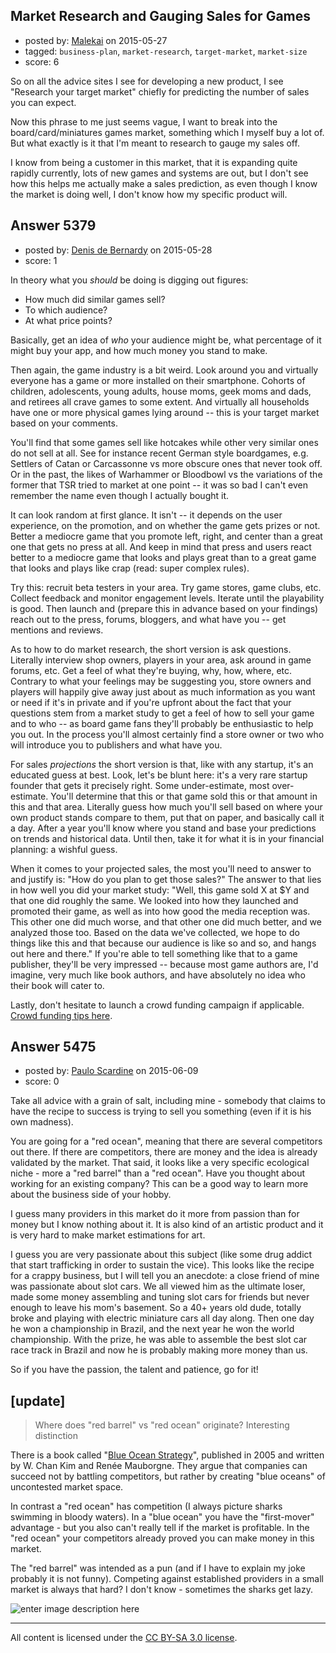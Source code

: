 ## Market Research and Gauging Sales for Games

- posted by: [Malekai](https://stackexchange.com/users/5820495/malekai) on 2015-05-27
- tagged: `business-plan`, `market-research`, `target-market`, `market-size`
- score: 6

So on all the advice sites I see for developing a new product, I see "Research your target market" chiefly for predicting the number of sales you can expect.

Now this phrase to me just seems vague, I want to break into the board/card/miniatures games market, something which I myself buy a lot of. But what exactly is it that I'm meant to research to gauge my sales off.

I know from being a customer in this market, that it is expanding quite rapidly currently, lots of new games and systems are out, but I don't see how this helps me actually make a sales prediction, as even though I know the market is doing well, I don't know how my specific product will.


## Answer 5379

- posted by: [Denis de Bernardy](https://stackexchange.com/users/182468/denis-de-bernardy) on 2015-05-28
- score: 1

In theory what you *should* be doing is digging out figures:

- How much did similar games sell?
- To which audience?
- At what price points?

Basically, get an idea of *who* your audience might be, what percentage of it might buy your app, and how much money you stand to make.

Then again, the game industry is a bit weird. Look around you and virtually everyone has a game or more installed on their smartphone. Cohorts of children, adolescents, young adults, house moms, geek moms and dads, and retirees all crave games to some extent. And virtually all households have one or more physical games lying around -- this is your target market based on your comments.

You'll find that some games sell like hotcakes while other very similar ones do not sell at all. See for instance recent German style boardgames, e.g. Settlers of Catan or Carcassonne vs more obscure ones that never took off. Or in the past, the likes of Warhammer or Bloodbowl vs the variations of the former that TSR tried to market at one point -- it was so bad I can't even remember the name even though I actually bought it.

It can look random at first glance. It isn't -- it depends on the user experience, on the promotion, and on whether the game gets prizes or not. Better a mediocre game that you promote left, right, and center than a great one that gets no press at all. And keep in mind that press and users react better to a mediocre game that looks and plays great than to a great game that looks and plays like crap (read: super complex rules).

Try this: recruit beta testers in your area. Try game stores, game clubs, etc. Collect feedback and monitor engagement levels. Iterate until the playability is good. Then launch and (prepare this in advance based on your findings) reach out to the press, forums, bloggers, and what have you -- get mentions and reviews.

As to how to do market research, the short version is ask questions. Literally interview shop owners, players in your area, ask around in game forums, etc. Get a feel of what they're buying, why, how, where, etc. Contrary to what your feelings may be suggesting you, store owners and players will happily give away just about as much information as you want or need if it's in private and if you're upfront about the fact that your questions stem from a market study to get a feel of how to sell your game and to who -- as board game fans they'll probably be enthusiastic to help you out. In the process you'll almost certainly find a store owner or two who will introduce you to publishers and what have you.

For sales *projections* the short version is that, like with any startup, it's an educated guess at best. Look, let's be blunt here: it's a very rare startup founder that gets it precisely right. Some under-estimate, most over-estimate. You'll determine that this or that game sold this or that amount in this and that area. Literally guess how much you'll sell based on where your own product stands compare to them, put that on paper, and basically call it a day. After a year you'll know where you stand and base your predictions on trends and historical data. Until then, take it for what it is in your financial planning: a wishful guess.

When it comes to your projected sales, the most you'll need to answer to and justify is: "How do you plan to get those sales?" The answer to that lies in how well you did your market study: "Well, this game sold X at $Y and that one did roughly the same. We looked into how they launched and promoted their game, as well as into how good the media reception was. This other one did much worse, and that other one did much better, and we analyzed those too. Based on the data we've collected, we hope to do things like this and that because our audience is like so and so, and hangs out here and there." If you're able to tell something like that to a game publisher, they'll be very impressed -- because most game authors are, I'd imagine, very much like book authors, and have absolutely no idea who their book will cater to.

Lastly, don't hesitate to launch a crowd funding campaign if applicable. [Crowd funding tips here](https://startups.stackexchange.com/questions/4098/types-of-incentives-for-powerful-crowdfunding/4104#4104).


## Answer 5475

- posted by: [Paulo Scardine](https://stackexchange.com/users/199019/paulo-scardine) on 2015-06-09
- score: 0

<p>Take all advice with a grain of salt, including mine - somebody that claims to have the recipe to success is trying to sell you something (even if it is his own madness).</p>

<p>You are going for a "red ocean", meaning that there are several competitors out there. If there are competitors, there are money and the idea is already validated by the market. That said, it looks like a very specific ecological niche - more a "red barrel" than a "red ocean". Have you thought about working for an existing company? This can be a good way to learn more about the business side of your hobby.</p>

<p>I guess many providers in this market do it more from passion than for money but I know nothing about it. It is also kind of an artistic product and it is very hard to make market estimations for art.</p>

<p>I guess you are very passionate about this subject (like some drug addict that start trafficking in order to sustain the vice). This looks like the recipe for a crappy business, but I will tell you an anecdote: a close friend of mine was passionate about slot cars. We all viewed him as the ultimate loser, made some money assembling and tuning slot cars for friends but never enough to leave his mom's basement. So a 40+ years old dude, totally broke and playing with electric miniature cars all day along. Then one day he won a championship in Brazil, and the next year he won the world championship. With the prize, he was able to assemble the best slot car race track in Brazil and now he is probably making more money than us.</p>

<p>So if you have the passion, the talent and patience, go for it!</p>

<h2>[update]</h2>

<blockquote>
  <p>Where does "red barrel" vs "red ocean" originate? Interesting distinction</p>
</blockquote>

<p>There is a book called "<a href="http://www.blueoceanstrategy.com/" rel="nofollow noreferrer">Blue Ocean Strategy</a>", published in 2005 and written by W. Chan Kim and Renée Mauborgne. They argue that companies can succeed not by battling competitors, but rather by creating "blue oceans" of uncontested market space.</p>

<p>In contrast a "red ocean" has competition (I always picture sharks swimming in bloody waters). In a "blue ocean" you have the "first-mover" advantage - but you also can't really tell if the market is profitable. In the "red ocean" your competitors already proved you can make money in this market.</p>

<p>The "red barrel" was intended as a pun (and if I have to explain my joke probably it is not funny). Competing against established providers in a small market is always that hard? I don't know - sometimes the sharks get lazy.</p>

<p><img src="https://i.stack.imgur.com/zmBAu.jpg" alt="enter image description here"></p>




---

All content is licensed under the [CC BY-SA 3.0 license](https://creativecommons.org/licenses/by-sa/3.0/).
